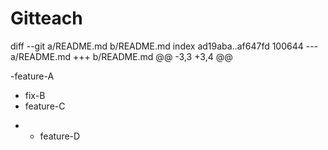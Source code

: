 # Gitteach
diff --git a/README.md b/README.md
index ad19aba..af647fd 100644
--- a/README.md
+++ b/README.md
@@ -3,3 +3,4 @@

  -feature-A
  - fix-B
  - feature-C
+ - feature-D